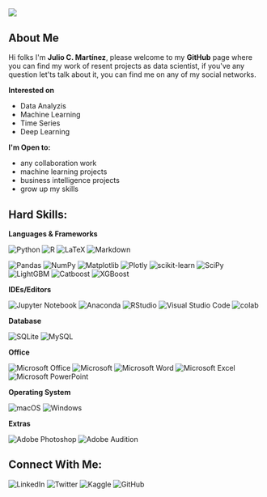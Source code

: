 ##
<!--
**juliocmi/juliocmi** is a ✨ _special_ ✨ repository because its `README.md` (this file) appears on your GitHub profile

Here are some ideas to get you started:!-->
<img src=https://user-images.githubusercontent.com/113372698/236702805-8a1ab43f-b55f-4498-9f59-c9a9c76f7acc.jpg>

## About Me
Hi folks I'm **Julio C. Martínez**, please welcome to my **GitHub** page where you can find my work of resent projects as data scientist, if you've any question let'ts talk about it, you can find me on any of my social networks.

**Interested on**
- Data Analyzis
- Machine Learning
- Time Series
- Deep Learning

**I'm Open to:**
- any collaboration work
- machine learning projects
- business intelligence projects
- grow up my skills

## Hard Skills:

**Languages & Frameworks**

![Python](https://img.shields.io/badge/python-3670A0?style=for-the-badge&logo=python&logoColor=ffdd54) ![R](https://img.shields.io/badge/r-%23276DC3.svg?style=for-the-badge&logo=r&logoColor=white) ![LaTeX](https://img.shields.io/badge/latex-%23008080.svg?style=for-the-badge&logo=latex&logoColor=white) ![Markdown](https://img.shields.io/badge/markdown-%23000000.svg?style=for-the-badge&logo=markdown&logoColor=white) 

![Pandas](https://img.shields.io/badge/pandas-%23150458.svg?style=for-the-badge&logo=pandas&logoColor=white) ![NumPy](https://img.shields.io/badge/numpy-%23013243.svg?style=for-the-badge&logo=numpy&logoColor=white) ![Matplotlib](https://img.shields.io/badge/Matplotlib-%23ffffff.svg?style=for-the-badge&logo=Matplotlib&logoColor=black) ![Plotly](https://img.shields.io/badge/Plotly-%233F4F75.svg?style=for-the-badge&logo=plotly&logoColor=white) ![scikit-learn](https://img.shields.io/badge/scikit--learn-%23F7931E.svg?style=for-the-badge&logo=scikit-learn&logoColor=white) ![SciPy](https://img.shields.io/badge/SciPy-%230C55A5.svg?style=for-the-badge&logo=scipy&logoColor=%white) ![LightGBM](https://img.shields.io/badge/LightGBM-black?style=for-the-badge&logo=lightgbm&logoColor=4E9BCD) ![Catboost](https://img.shields.io/badge/Catboost-%23E7EEF0.svg?style=for-the-badge&logo=catboost&logoColor=%2302A8EF) ![XGBoost](https://img.shields.io/badge/XGBoost-%23F46800.svg?style=for-the-badge&logo=xgboost&logoColor=white)

**IDEs/Editors**

![Jupyter Notebook](https://img.shields.io/badge/jupyter-%23FA0F00.svg?style=for-the-badge&logo=jupyter&logoColor=white) ![Anaconda](https://img.shields.io/badge/Anaconda-%2344A833.svg?style=for-the-badge&logo=anaconda&logoColor=white) ![RStudio](https://img.shields.io/badge/RStudio-4285F4?style=for-the-badge&logo=rstudio&logoColor=white) ![Visual Studio Code](https://img.shields.io/badge/Visual%20Studio%20Code-0078d7.svg?style=for-the-badge&logo=visual-studio-code&logoColor=white) ![colab](https://img.shields.io/badge/Google%20Colab-F9AB00.svg?style=for-the-badge&logo=Google-Colab&logoColor=white) 

**Database**

![SQLite](https://img.shields.io/badge/sqlite-%2307405e.svg?style=for-the-badge&logo=sqlite&logoColor=white)
![MySQL](https://img.shields.io/badge/mysql-%2300f.svg?style=for-the-badge&logo=mysql&logoColor=white)

**Office**

![Microsoft Office](https://img.shields.io/badge/Microsoft_Office-D83B01?style=for-the-badge&logo=microsoft-office&logoColor=white) ![Microsoft](https://img.shields.io/badge/Microsoft-0078D4?style=for-the-badge&logo=microsoft&logoColor=white) ![Microsoft Word](https://img.shields.io/badge/Microsoft_Word-2B579A?style=for-the-badge&logo=microsoft-word&logoColor=white) ![Microsoft Excel](https://img.shields.io/badge/Microsoft_Excel-217346?style=for-the-badge&logo=microsoft-excel&logoColor=white) ![Microsoft PowerPoint](https://img.shields.io/badge/Microsoft_PowerPoint-B7472A?style=for-the-badge&logo=microsoft-powerpoint&logoColor=white)

**Operating System**

![macOS](https://img.shields.io/badge/mac%20os-000000?style=for-the-badge&logo=macos&logoColor=F0F0F0) ![Windows](https://img.shields.io/badge/Windows-0078D6?style=for-the-badge&logo=windows&logoColor=white)

**Extras**

![Adobe Photoshop](https://img.shields.io/badge/adobe%20photoshop-%2331A8FF.svg?style=for-the-badge&logo=adobe%20photoshop&logoColor=white)
![Adobe Audition](https://img.shields.io/badge/Adobe%20Audition-9999FF.svg?style=for-the-badge&logo=Adobe%20Audition&logoColor=white)

## Connect With Me:

![LinkedIn](https://img.shields.io/badge/linkedin-%230077B5.svg?style=for-the-badge&logo=linkedin&logoColor=white) ![Twitter](https://img.shields.io/badge/Twitter-%231DA1F2.svg?style=for-the-badge&logo=Twitter&logoColor=white) ![Kaggle](https://img.shields.io/badge/Kaggle-035a7d?style=for-the-badge&logo=kaggle&logoColor=white) ![GitHub](https://img.shields.io/badge/github-%23121011.svg?style=for-the-badge&logo=github&logoColor=white)
